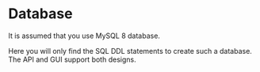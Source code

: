 # Database
It is assumed that you use MySQL 8 database.

Here you will only find the SQL DDL statements to create such a database. The API and GUI support both designs.
